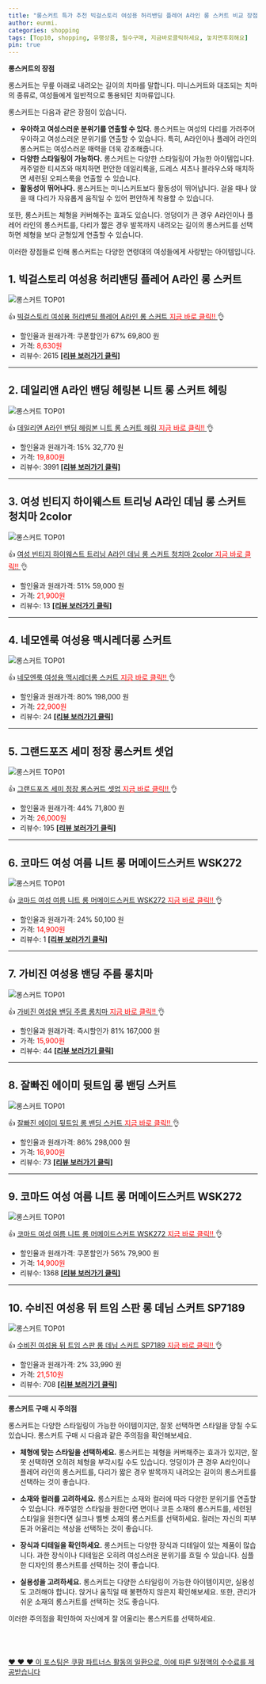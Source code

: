 ```yaml
---
title: "롱스커트 특가 추천 빅걸스토리 여성용 허리밴딩 플레어 A라인 롱 스커트 비교 장점"
author: eunmi.
categories: shopping
tags: [Top10, shopping, 유행상품, 필수구매, 지금바로클릭하세요, 놓치면후회해요]
pin: true
---
```

**롱스커트의 장점**

롱스커트는 무릎 아래로 내려오는 길이의 치마를 말합니다. 미니스커트와 대조되는 치마의 종류로, 여성들에게 일반적으로 통용되던 치마류입니다.

롱스커트는 다음과 같은 장점이 있습니다.

* **우아하고 여성스러운 분위기를 연출할 수 있다.** 롱스커트는 여성의 다리를 가려주어 우아하고 여성스러운 분위기를 연출할 수 있습니다. 특히, A라인이나 플레어 라인의 롱스커트는 여성스러운 매력을 더욱 강조해줍니다.
* **다양한 스타일링이 가능하다.** 롱스커트는 다양한 스타일링이 가능한 아이템입니다. 캐주얼한 티셔츠와 매치하면 편안한 데일리룩을, 드레스 셔츠나 블라우스와 매치하면 세련된 오피스룩을 연출할 수 있습니다.
* **활동성이 뛰어나다.** 롱스커트는 미니스커트보다 활동성이 뛰어납니다. 걸을 때나 앉을 때 다리가 자유롭게 움직일 수 있어 편안하게 착용할 수 있습니다.

또한, 롱스커트는 체형을 커버해주는 효과도 있습니다. 엉덩이가 큰 경우 A라인이나 플레어 라인의 롱스커트를, 다리가 짧은 경우 발목까지 내려오는 길이의 롱스커트를 선택하면 체형을 보다 균형있게 연출할 수 있습니다.

이러한 장점들로 인해 롱스커트는 다양한 연령대의 여성들에게 사랑받는 아이템입니다.

   

## 1. 빅걸스토리 여성용 허리밴딩 플레어 A라인 롱 스커트

![롱스커트 TOP01](https://thumbnail6.coupangcdn.com/thumbnails/remote/230x230ex/image/rs_quotation_api/jfmebaco/ea207f76c9b04b6995e8dd094b4a0667.jpg)


👍 [빅걸스토리 여성용 허리밴딩 플레어 A라인 롱 스커트 <font color=red> 지금 바로 클릭!! </font> ](https://link.coupang.com/re/AFFSDP?lptag=AF3617701&subid=GithubCoopas&pageKey=6064125693&traceid=V0-153&itemId=11164751510&vendorItemId=78442865464) 👌 


- 할인율과 원래가격: 쿠폰할인가 67%  69,800   원
- 가격: <span style='color:red'>8,630원</span>
- 리뷰수: 2615  [**[리뷰 보러가기 클릭]**](https://link.coupang.com/re/AFFSDP?lptag=AF3617701&subid=GithubCoopas&pageKey=6064125693&traceid=V0-153&itemId=11164751510&vendorItemId=78442865464)

---


   

## 2. 데일리앤 A라인 밴딩 헤링본 니트 롱 스커트 헤링

![롱스커트 TOP01](https://thumbnail7.coupangcdn.com/thumbnails/remote/230x230ex/image/vendor_inventory/2b1a/e44e5b5b68afe47f004207093ee1113146c6380ec163f70316789b82f0da.jpg)


👍 [데일리앤 A라인 밴딩 헤링본 니트 롱 스커트 헤링 <font color=red> 지금 바로 클릭!! </font> ](https://link.coupang.com/re/AFFSDP?lptag=AF3617701&subid=GithubCoopas&pageKey=6785055368&traceid=V0-153&itemId=15968907052&vendorItemId=83175052291) 👌 


- 할인율과 원래가격: 15%  32,770   원
- 가격: <span style='color:red'>19,800원</span>
- 리뷰수: 3991  [**[리뷰 보러가기 클릭]**](https://link.coupang.com/re/AFFSDP?lptag=AF3617701&subid=GithubCoopas&pageKey=6785055368&traceid=V0-153&itemId=15968907052&vendorItemId=83175052291)

---


   

## 3. 여성 빈티지 하이웨스트 트리닝 A라인 데님 롱 스커트 청치마 2color

![롱스커트 TOP01](https://thumbnail9.coupangcdn.com/thumbnails/remote/230x230ex/image/vendor_inventory/23e5/9cd43efc6352064d33b634bce1dd8a890f24622ec9db4a5a7b8d399dcbe7.jpeg)


👍 [여성 빈티지 하이웨스트 트리닝 A라인 데님 롱 스커트 청치마 2color <font color=red> 지금 바로 클릭!! </font> ](https://link.coupang.com/re/AFFSDP?lptag=AF3617701&subid=GithubCoopas&pageKey=7385593294&traceid=V0-153&itemId=19083535612&vendorItemId=86205806951) 👌 


- 할인율과 원래가격: 51%  59,000   원
- 가격: <span style='color:red'>21,900원</span>
- 리뷰수: 13  [**[리뷰 보러가기 클릭]**](https://link.coupang.com/re/AFFSDP?lptag=AF3617701&subid=GithubCoopas&pageKey=7385593294&traceid=V0-153&itemId=19083535612&vendorItemId=86205806951)

---


   

## 4. 네모엔룩 여성용 맥시레더롱 스커트

![롱스커트 TOP01](https://thumbnail6.coupangcdn.com/thumbnails/remote/230x230ex/image/vendor_inventory/833d/2216fb247d5aabacf9a43e311d6e376bab6756553440aaa7f828185b94d5.jpg)


👍 [네모엔룩 여성용 맥시레더롱 스커트 <font color=red> 지금 바로 클릭!! </font> ](https://link.coupang.com/re/AFFSDP?lptag=AF3617701&subid=GithubCoopas&pageKey=6079638722&traceid=V0-153&itemId=11263244562&vendorItemId=79099795052) 👌 


- 할인율과 원래가격: 80%  198,000   원
- 가격: <span style='color:red'>22,900원</span>
- 리뷰수: 24  [**[리뷰 보러가기 클릭]**](https://link.coupang.com/re/AFFSDP?lptag=AF3617701&subid=GithubCoopas&pageKey=6079638722&traceid=V0-153&itemId=11263244562&vendorItemId=79099795052)

---


   

## 5. 그랜드포즈 세미 정장 롱스커트 셋업

![롱스커트 TOP01](https://thumbnail9.coupangcdn.com/thumbnails/remote/230x230ex/image/vendor_inventory/ff02/5876e9a75f4765ec56aa5bb3a858023af25fbad63391a06f63c67f90dcd1.jpg)


👍 [그랜드포즈 세미 정장 롱스커트 셋업 <font color=red> 지금 바로 클릭!! </font> ](https://link.coupang.com/re/AFFSDP?lptag=AF3617701&subid=GithubCoopas&pageKey=7641446926&traceid=V0-153&itemId=20305601044&vendorItemId=87391462973) 👌 


- 할인율과 원래가격: 44%  71,800   원
- 가격: <span style='color:red'>26,000원</span>
- 리뷰수: 195  [**[리뷰 보러가기 클릭]**](https://link.coupang.com/re/AFFSDP?lptag=AF3617701&subid=GithubCoopas&pageKey=7641446926&traceid=V0-153&itemId=20305601044&vendorItemId=87391462973)

---


   

## 6. 코마드 여성 여름 니트 롱 머메이드스커트 WSK272

![롱스커트 TOP01](https://thumbnail7.coupangcdn.com/thumbnails/remote/230x230ex/image/vendor_inventory/1436/17d26b9c5a8bdaa1bedad53c143492500e1d9caa116f6528463036e4d490.jpg)


👍 [코마드 여성 여름 니트 롱 머메이드스커트 WSK272 <font color=red> 지금 바로 클릭!! </font> ](https://link.coupang.com/re/AFFSDP?lptag=AF3617701&subid=GithubCoopas&pageKey=7156958384&traceid=V0-153&itemId=18004242376&vendorItemId=85160176306) 👌 


- 할인율과 원래가격: 24%  50,100   원
- 가격: <span style='color:red'>14,900원</span>
- 리뷰수: 1  [**[리뷰 보러가기 클릭]**](https://link.coupang.com/re/AFFSDP?lptag=AF3617701&subid=GithubCoopas&pageKey=7156958384&traceid=V0-153&itemId=18004242376&vendorItemId=85160176306)

---


   

## 7. 가비진 여성용 밴딩 주름 롱치마

![롱스커트 TOP01](https://thumbnail6.coupangcdn.com/thumbnails/remote/230x230ex/image/retail/images/2020/09/23/12/8/90935630-d038-4243-aa2d-51074e1df792.jpg)


👍 [가비진 여성용 밴딩 주름 롱치마 <font color=red> 지금 바로 클릭!! </font> ](https://link.coupang.com/re/AFFSDP?lptag=AF3617701&subid=GithubCoopas&pageKey=4388673420&traceid=V0-153&itemId=5198708724&vendorItemId=84206256793) 👌 


- 할인율과 원래가격: 즉시할인가 81%  167,000   원
- 가격: <span style='color:red'>15,900원</span>
- 리뷰수: 44  [**[리뷰 보러가기 클릭]**](https://link.coupang.com/re/AFFSDP?lptag=AF3617701&subid=GithubCoopas&pageKey=4388673420&traceid=V0-153&itemId=5198708724&vendorItemId=84206256793)

---


   

## 8. 잘빠진 에이미 뒷트임 롱 밴딩 스커트

![롱스커트 TOP01](https://thumbnail9.coupangcdn.com/thumbnails/remote/230x230ex/image/retail/images/2504661426690948-33fc53f0-737b-4bc9-bd38-4bd16cb584a1.png)


👍 [잘빠진 에이미 뒷트임 롱 밴딩 스커트 <font color=red> 지금 바로 클릭!! </font> ](https://link.coupang.com/re/AFFSDP?lptag=AF3617701&subid=GithubCoopas&pageKey=5239699018&traceid=V0-153&itemId=7397307568&vendorItemId=74688362247) 👌 


- 할인율과 원래가격: 86%  298,000   원
- 가격: <span style='color:red'>16,900원</span>
- 리뷰수: 73  [**[리뷰 보러가기 클릭]**](https://link.coupang.com/re/AFFSDP?lptag=AF3617701&subid=GithubCoopas&pageKey=5239699018&traceid=V0-153&itemId=7397307568&vendorItemId=74688362247)

---


   

## 9. 코마드 여성 여름 니트 롱 머메이드스커트 WSK272

![롱스커트 TOP01](https://thumbnail6.coupangcdn.com/thumbnails/remote/230x230ex/image/vendor_inventory/077b/d4da734ac7e3154aa9e86265b7d7da61097c8b5e983e64adb1e38cb2d843.jpg)


👍 [코마드 여성 여름 니트 롱 머메이드스커트 WSK272 <font color=red> 지금 바로 클릭!! </font> ](https://link.coupang.com/re/AFFSDP?lptag=AF3617701&subid=GithubCoopas&pageKey=7156958384&traceid=V0-153&itemId=18004242374&vendorItemId=85160176297) 👌 


- 할인율과 원래가격: 쿠폰할인가 56%  79,900   원
- 가격: <span style='color:red'>14,900원</span>
- 리뷰수: 1368  [**[리뷰 보러가기 클릭]**](https://link.coupang.com/re/AFFSDP?lptag=AF3617701&subid=GithubCoopas&pageKey=7156958384&traceid=V0-153&itemId=18004242374&vendorItemId=85160176297)

---


   

## 10. 수비진 여성용 뒤 트임 스판 롱 데님 스커트 SP7189

![롱스커트 TOP01](https://thumbnail10.coupangcdn.com/thumbnails/remote/230x230ex/image/rs_quotation_api/ny9qkcky/0813a79f971e4114ba17d9d03a7fdbee.jpg)


👍 [수비진 여성용 뒤 트임 스판 롱 데님 스커트 SP7189 <font color=red> 지금 바로 클릭!! </font> ](https://link.coupang.com/re/AFFSDP?lptag=AF3617701&subid=GithubCoopas&pageKey=6701347838&traceid=V0-153&itemId=15523888209&vendorItemId=82743116107) 👌 


- 할인율과 원래가격: 2%  33,990   원
- 가격: <span style='color:red'>21,510원</span>
- 리뷰수: 708  [**[리뷰 보러가기 클릭]**](https://link.coupang.com/re/AFFSDP?lptag=AF3617701&subid=GithubCoopas&pageKey=6701347838&traceid=V0-153&itemId=15523888209&vendorItemId=82743116107)

---
**롱스커트 구매 시 주의점**

롱스커트는 다양한 스타일링이 가능한 아이템이지만, 잘못 선택하면 스타일을 망칠 수도 있습니다. 롱스커트 구매 시 다음과 같은 주의점을 확인해보세요.

* **체형에 맞는 스타일을 선택하세요.** 롱스커트는 체형을 커버해주는 효과가 있지만, 잘못 선택하면 오히려 체형을 부각시킬 수도 있습니다. 엉덩이가 큰 경우 A라인이나 플레어 라인의 롱스커트를, 다리가 짧은 경우 발목까지 내려오는 길이의 롱스커트를 선택하는 것이 좋습니다.

* **소재와 컬러를 고려하세요.** 롱스커트는 소재와 컬러에 따라 다양한 분위기를 연출할 수 있습니다. 캐주얼한 스타일을 원한다면 면이나 코튼 소재의 롱스커트를, 세련된 스타일을 원한다면 실크나 벨벳 소재의 롱스커트를 선택하세요. 컬러는 자신의 피부톤과 어울리는 색상을 선택하는 것이 좋습니다.

* **장식과 디테일을 확인하세요.** 롱스커트는 다양한 장식과 디테일이 있는 제품이 많습니다. 과한 장식이나 디테일은 오히려 여성스러운 분위기를 흐릴 수 있습니다. 심플한 디자인의 롱스커트를 선택하는 것이 좋습니다.

* **실용성을 고려하세요.** 롱스커트는 다양한 스타일링이 가능한 아이템이지만, 실용성도 고려해야 합니다. 앉거나 움직일 때 불편하지 않은지 확인해보세요. 또한, 관리가 쉬운 소재의 롱스커트를 선택하는 것도 좋습니다.

이러한 주의점을 확인하여 자신에게 잘 어울리는 롱스커트를 선택하세요.<br><br><br><br><br> [ ❤ ❤ ❤ 이 포스팅은 쿠팡 파트너스 활동의 일환으로, 이에 따른 일정액의 수수료를 제공받습니다](https://link.coupang.com/a/bcEFyh)